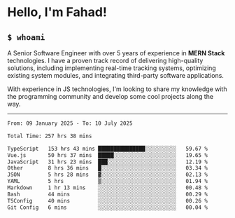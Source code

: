 <h1>Hello, I'm Fahad!</h1>

<h2><code>$ whoami</code></h2>

A Senior Software Engineer with over 5 years of experience in **MERN Stack** technologies. I have a proven track record of delivering high-quality solutions, including implementing real-time tracking systems, optimizing existing system modules, and integrating third-party software applications.

With experience in JS technologies, I'm looking to share my knowledge with the programming community and develop some cool projects along the way.

---

<!--START_SECTION:waka-->

```txt
From: 09 January 2025 - To: 10 July 2025

Total Time: 257 hrs 38 mins

TypeScript   153 hrs 43 mins ███████████████░░░░░░░░░░   59.67 %
Vue.js       50 hrs 37 mins  █████░░░░░░░░░░░░░░░░░░░░   19.65 %
JavaScript   31 hrs 23 mins  ███░░░░░░░░░░░░░░░░░░░░░░   12.19 %
Other        8 hrs 36 mins   █░░░░░░░░░░░░░░░░░░░░░░░░   03.34 %
JSON         5 hrs 28 mins   ▓░░░░░░░░░░░░░░░░░░░░░░░░   02.13 %
YAML         5 hrs           ▒░░░░░░░░░░░░░░░░░░░░░░░░   01.94 %
Markdown     1 hr 13 mins    ░░░░░░░░░░░░░░░░░░░░░░░░░   00.48 %
Bash         44 mins         ░░░░░░░░░░░░░░░░░░░░░░░░░   00.29 %
TSConfig     40 mins         ░░░░░░░░░░░░░░░░░░░░░░░░░   00.26 %
Git Config   6 mins          ░░░░░░░░░░░░░░░░░░░░░░░░░   00.04 %
```

<!--END_SECTION:waka-->

<!--
**heyFahad/heyFahad** is a ✨ _special_ ✨ repository because its `README.md` (this file) appears on your GitHub profile.

Here are some ideas to get you started:

- 🔭 I’m currently working on ...
- 🌱 I’m currently learning ...
- 👯 I’m looking to collaborate on ...
- 🤔 I’m looking for help with ...
- 💬 Ask me about ...
- 📫 How to reach me: ...
- 😄 Pronouns: ...
- ⚡ Fun fact: ...
-->
